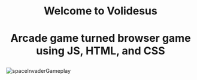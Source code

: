 # <p align="center">Welcome to Volidesus</p>
# <p align="center">Arcade game turned browser game using JS, HTML, and CSS</p>
![spaceInvaderGameplay](https://github.com/volidesus/volidesus.github.io/assets/156522750/aaa6f2ae-9507-465e-a939-9043354bb966)
